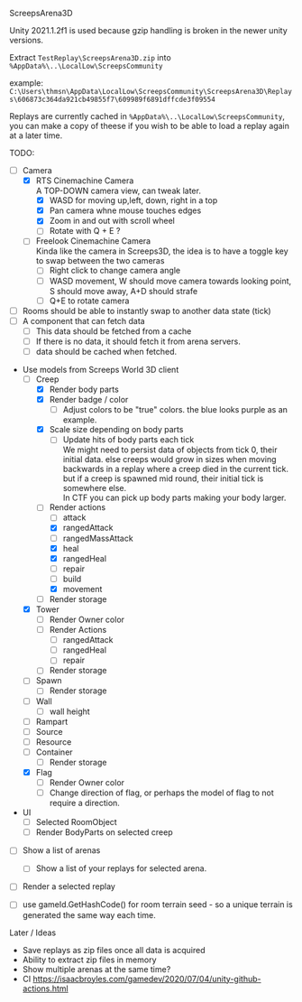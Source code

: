 ScreepsArena3D

Unity 2021.1.2f1 is used because gzip handling is broken in the newer unity versions.

Extract `TestReplay\ScreepsArena3D.zip` into `%AppData%\..\LocalLow\ScreepsCommunity`

example:
`C:\Users\thmsn\AppData\LocalLow\ScreepsCommunity\ScreepsArena3D\Replays\606873c364da921cb49855f7\609989f6891dffcde3f09554`

Replays are currently cached in `%AppData%\..\LocalLow\ScreepsCommunity`, you can make a copy of theese if you wish to be able to load a replay again at a later time.

TODO:
- [ ] Camera
  - [x] RTS Cinemachine Camera  
        A TOP-DOWN camera view, can tweak later.
    - [x] WASD for moving up,left, down, right in a top
    - [x] Pan camera whne mouse touches edges
    - [x] Zoom in and out with scroll wheel
    - [ ] Rotate with Q + E ?
        
  - [ ] Freelook Cinemachine Camera  
        Kinda like the camera in Screeps3D, the idea is to have a toggle key to swap between the two cameras
    - [ ] Right click to change camera angle
    - [ ] WASD movement, W should move camera towards looking point, S should move away, A+D should strafe
    - [ ] Q+E to rotate camera
- [ ] Rooms should be able to instantly swap to another data state (tick)
- [ ] A component that can fetch data
  - [ ] This data should be fetched from a cache
  - [ ] If there is no data, it should fetch it from arena servers.
  - [ ] data should be cached when fetched.
- Use models from Screeps World 3D client
  - [ ] Creep
    - [x] Render body parts
    - [x] Render badge / color
      - [ ] Adjust colors to be "true" colors. the blue looks purple as an example.
    - [x] Scale size depending on body parts
      - [ ] Update hits of body parts each tick  
        We might need to persist data of objects from tick 0, their initial data. else creeps would grow in sizes when moving backwards in a replay where a creep died in the current tick. but if a creep is spawned mid round, their initial tick is somewhere else.  
        In CTF you can pick up body parts making your body larger.
    - [ ] Render actions
      - [ ] attack
      - [x] rangedAttack
      - [ ] rangedMassAttack
      - [x] heal
      - [x] rangedHeal
      - [ ] repair
      - [ ] build
      - [x] movement
    - [ ] Render storage
  - [x] Tower
    - [ ] Render Owner color
    - [ ] Render Actions
      - [ ] rangedAttack
      - [ ] rangedHeal
      - [ ] repair
    - [ ] Render storage
  - [ ] Spawn
    - [ ] Render storage
  - [ ] Wall
    - [ ] wall height
  - [ ] Rampart
  - [ ] Source
  - [ ] Resource
  - [ ] Container
    - [ ] Render storage
  - [x] Flag
    - [ ] Render Owner color
    - [ ] Change direction of flag, or perhaps the model of flag to not require a direction.
- UI
  - [ ] Selected RoomObject
  - [ ] Render BodyParts on selected creep
- [ ] Show a list of arenas
  - [ ] Show a list of your replays for selected arena.
- [ ] Render a selected replay
- [ ] use gameId.GetHashCode() for room terrain seed - so a unique terrain is generated the same way each time.


Later / Ideas
- Save replays as zip files once all data is acquired
- Ability to extract zip files in memory 
- Show multiple arenas at the same time?
- CI https://isaacbroyles.com/gamedev/2020/07/04/unity-github-actions.html